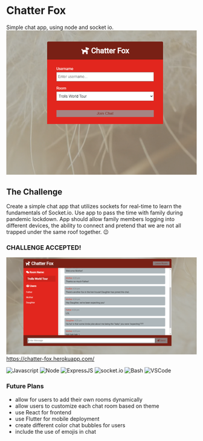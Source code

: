 # Chatter Fox
Simple chat app, using node and socket io.
![chatter-fox-banner](assets/chatter-fox-banner.PNG)
## The Challenge

Create a simple chat app that utilizes sockets for real-time to learn the fundamentals of Socket.io. Use app to pass the time with family during pandemic lockdown.  App should allow family members logging into different devices, the ability to connect and pretend that we are not all trapped under the same roof together. :wink:

### CHALLENGE ACCEPTED!
![chatter-fox-banner](assets/chatter-fox-chatting.PNG)
https://chatter-fox.herokuapp.com/

![Javascript](https://img.shields.io/badge/Code-Javascript-informational?style=flat&logo=Javascript&logoColor=white&color=7c11f7) ![Node](https://img.shields.io/badge/Code-Node-informational?style=flat&logo=Node.js&logoColor=white&color=7c11f7) ![ExpressJS](https://img.shields.io/badge/Code-ExpressJS-informational?style=flat&logo=Express&logoColor=white&color=7c11f7) ![socket.io](https://img.shields.io/badge/Code-socket.io-informational?style=flat&logo=socket.io&logoColor=white&color=7c11f7) ![Bash](https://img.shields.io/badge/Shell-Bash-informational?style=flat&logo=GNU-Bash&logoColor=white&color=7c11f7) ![VSCode](https://img.shields.io/badge/Editor-VSCode-informational?style=flat&logo=visual-studio-code&logoColor=white&color=7c11f7)

### Future Plans

- allow for users to add their own rooms dynamically
- allow users to customize each chat room based on theme
- use React for frontend
- use Flutter for mobile deployment
- create different color chat bubbles for users
- include the use of emojis in chat